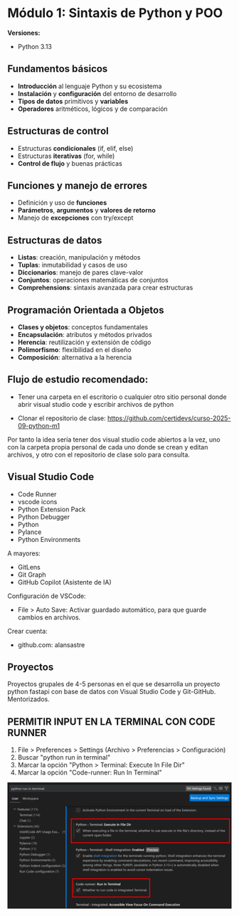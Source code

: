 # Módulo 1: Sintaxis de Python y POO

**Versiones:** 
- Python 3.13

## Fundamentos básicos
- **Introducción** al lenguaje Python y su ecosistema
- **Instalación** y **configuración** del entorno de desarrollo
- **Tipos de datos** primitivos y **variables**
- **Operadores** aritméticos, lógicos y de comparación

## Estructuras de control
- Estructuras **condicionales** (if, elif, else)
- Estructuras **iterativas** (for, while)
- **Control de flujo** y buenas prácticas

## Funciones y manejo de errores
- Definición y uso de **funciones**
- **Parámetros**, **argumentos** y **valores de retorno**
- Manejo de **excepciones** con try/except

## Estructuras de datos
- **Listas**: creación, manipulación y métodos
- **Tuplas**: inmutabilidad y casos de uso
- **Diccionarios**: manejo de pares clave-valor
- **Conjuntos**: operaciones matemáticas de conjuntos
- **Comprehensions**: sintaxis avanzada para crear estructuras

## Programación Orientada a Objetos
- **Clases y objetos**: conceptos fundamentales
- **Encapsulación**: atributos y métodos privados
- **Herencia**: reutilización y extensión de código
- **Polimorfismo**: flexibilidad en el diseño
- **Composición**: alternativa a la herencia


## Flujo de estudio recomendado:

* Tener una carpeta en el escritorio o cualquier otro sitio personal donde abrir visual studio code y escribir archivos de python

* Clonar el repositorio de clase: https://github.com/certidevs/curso-2025-09-python-m1


Por tanto la idea sería tener dos visual studio code abiertos a la vez, uno con la carpeta propia personal de cada uno donde se crean y editan archivos, y otro con el repositorio de clase solo para consulta.

## Visual Studio Code

- Code Runner
- vscode icons
- Python Extension Pack
- Python Debugger
- Python
- Pylance
- Python Environments

A mayores:

- GitLens
- Git Graph
- GitHub Copilot (Asistente de IA)

Configuración de VSCode: 

* File > Auto Save: Activar guardado automático, para que guarde cambios en archivos.

Crear cuenta:

* github.com: alansastre


## Proyectos

Proyectos grupales de 4-5 personas en el que se desarrolla un proyecto python fastapi con base de datos con Visual Studio Code y Git-GitHub. Mentorizados.

## PERMITIR INPUT EN LA TERMINAL CON CODE RUNNER

1. File > Preferences > Settings (Archivo > Preferencias > Configuración)
2. Buscar "python run in terminal"
3. Marcar la opción "Python > Terminal: Execute In File Dir"
4. Marcar la opción "Code-runner: Run In Terminal"

![alt text](image.png)